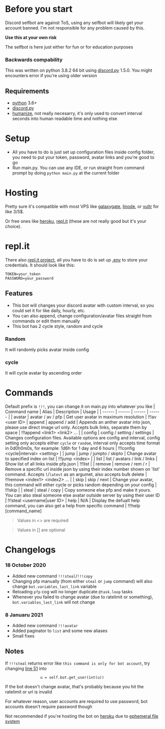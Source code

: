 # Before you start
Discord selfbot are against ToS, using any selfbot will likely get your account banned. I'm not responsible for any problem caused by this.

**Use this at your own risk**

The selfbot is here just either for fun or for education purposes

### Backwards compability
This was written on python 3.8.2 64 bit using [discord.py](https://github.com/Rapptz/discord.py) 1.5.0. You might encounters error if you're using older version

## Requirements
- [python](https://www.python.org/) 3.6+
- [discord.py](https://github.com/Rapptz/discord.py)
- [humanize](https://pypi.org/project/humanize/), not really necesarry, it's only used to convert interval seconds into human readable time and nothing else

# Setup
- All you have to do is just set up configuration files inside config folder, you need to put your token, password, avatar links and you're good to go
- Run main.py. You can use any IDE, or run straight from command prompt by doing `python main.py` at the current folder

# Hosting
Pretty sure it's compatible with most VPS like [galaxygate](https://www.galaxygate.net/), [linode](https://www.linode.com/), or [vultr](https://www.vultr.com/) for like 3/5$.

Or free ones like [heroku](https://www.heroku.com/), [repl.it](https://repl.it/) (these are not really good but it's your choice).

# repl.it
There also [repl.it project](https://repl.it/@Tris07/Avatar-cycle), all you have to do is set up [.env](https://docs.repl.it/repls/secret-keys) to store your credentials.
It should look like this:
```
TOKEN=your_token
PASSWORD=your_password
```

## Features
- This bot will changes your discord avatar with custom interval, so you could set it for like daily, hourly, etc.
- You can also append, change configuration/avatar files straight from commands or edit them manually
- This bot has 2 cycle style, random and cycle

### Random
It will randomly picks avatar inside config

### cycle
It will cycle avatar by ascending order

# Commands
Default prefix is `!!!`, you can change it on main.py into whatever you like
| Command name | Alias | Description | Usage |
| ------ | ------ | ------ | ------ |
| avatar | avatar / av / pfp | Get user avatar in maximum resolution | !!!av \<user ID\>
| append | append / add | Appends an anther avatar into json, please use direct image url only. Accepts bulk links, separate them by space | !!!append \<link1\> \<link2\> ... |
| config | config / setting / settings | Changes configuration files. Available options are config and interval, config setting only accepts either `cycle` or `random`, interval only accepts time format in 0d0h0m0s, for example: 1d6h for  1 day and 6 hours | !!!config \<cycle\|interval\> \<setting\> |
| jump | jump / jumpto / skipto | Change avatar to specified index on list | !!!jump \<index\> |
| list | list / avatars / link / links | Show list of all links inside pfp.json | !!!list |
| remove | remove / rem / r  | Remove a specific url inside json by using their index number shown on 'list' command. Accepts `l`/`latest` as an argumet, also accepts bulk delete | !!!remove \<index1\> \<index2\> ... |
| skip | skip / next | Change your avatar, this command  will either cycle or picks random depending on your config | !!!skip |
| steal | steal / copy | Copy someone else pfp and make it yours. You can also steal someone else avatar outside server by using their user ID | !!!steal \<username\|user ID\>
| help | N/A | Display the defualt help command, you can also get a help from specific command | !!!help \[command_name\]
> Values in \<\> are required

> Values in \[\] are optional

# Changelogs
### 18 October 2020
- Added new command `!!!steal`/`!!!copy`
- Changing pfp manually (from either `steal` or `jump` command) will also change `bot.variables_last_link` variable
- Reloading `pfp` cog will no longer duplicate `@task.loop` tasks
- Whenever you failed to change avatar (due to ratelimit or something), `bot.variables_last_link` will not change

### 8 Januaru 2021
- Added new command `!!!avatar`
- Added paginator to `list` and some new aliases
- Small fixes

## Notes
If `!!!steal` returns error like `this command is only for bot account`, try changing [line 51](https://github.com/Tris07/discord-avatar-cycle/blob/master/cogs/pfp.py#L51) into
```
                u = self.bot.get_user(int(u))
```

If the bot doesn't change avatar, that's probably because you hit the ratelimit or url is invalid

For whatever reason, user accounts are required to use password, bot accounts doesn't require password though

Not recommended if you're hosting the bot on [heroku](https://www.heroku.com/) due to [ephemeral file system](https://devcenter.heroku.com/articles/how-heroku-works#dyno-manager)
